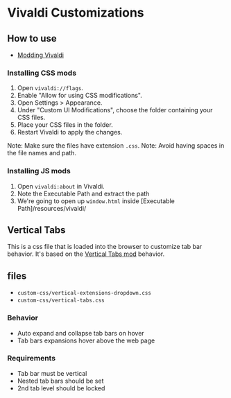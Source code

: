 # Vivaldi Customizations

## How to use

- [Modding Vivaldi](https://forum.vivaldi.net/topic/10549/modding-vivaldi)

### Installing CSS mods

1. Open `vivaldi://flags`.
1. Enable "Allow for using CSS modifications".
1. Open Settings > Appearance.
1. Under "Custom UI Modifications", choose the folder containing your CSS files.
1. Place your CSS files in the folder.
1. Restart Vivaldi to apply the changes.

Note: Make sure the files have extension `.css`.
Note: Avoid having spaces in the file names and path.

### Installing JS mods

1. Open `vivaldi:about` in Vivaldi.
1. Note the Executable Path and extract the path
1. We're going to open up `window.html` inside [Executable Path]/resources/vivaldi/

## Vertical Tabs

This is a css file that is loaded into the browser to customize tab bar behavior. It's based on the [Vertical Tabs mod](https://forum.vivaldi.net/topic/82900/vertical-tabs-collapsed-expand-on-hover) behavior.

## files

- `custom-css/vertical-extensions-dropdown.css`
- `custom-css/vertical-tabs.css`

### Behavior

- Auto expand and collapse tab bars on hover
- Tab bars expansions hover above the web page

### Requirements

- Tab bar must be vertical
- Nested tab bars should be set
- 2nd tab level should be locked
